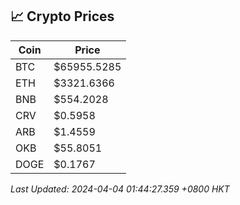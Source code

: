 ## 📈 Crypto Prices

| Coin | Price |
| ---- | ----- |
| BTC | $65955.5285 |
| ETH | $3321.6366 |
| BNB | $554.2028 |
| CRV | $0.5958 |
| ARB | $1.4559 |
| OKB | $55.8051 |
| DOGE | $0.1767 |

_Last Updated: 2024-04-04 01:44:27.359 +0800 HKT_